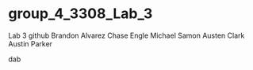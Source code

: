 # group_4_3308_Lab_3
Lab 3 github
Brandon Alvarez
Chase Engle
Michael Samon
Austen Clark
Austin Parker

dab
